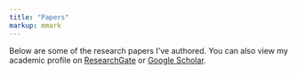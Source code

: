 ```yaml
---
title: "Papers"
markup: mmark
---
```


Below are some of the research papers I've authored. You can also view my
academic profile on
[ResearchGate](https://www.researchgate.net/profile/Ed_Duarte) or [Google
Scholar](https://scholar.google.pt/citations?user=51ffGMMAAAAJ).
